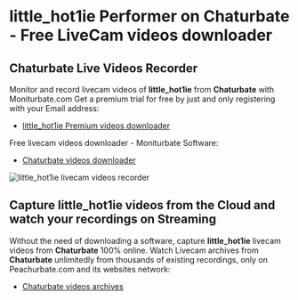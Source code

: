 # little_hot1ie Performer on Chaturbate - Free LiveCam videos downloader

## Chaturbate Live Videos Recorder

Monitor and record livecam videos of **little_hot1ie** from **Chaturbate** with Moniturbate.com
Get a premium trial for free by just and only registering with your Email address:
* [little_hot1ie Premium videos downloader](https://moniturbate.com/request-demo-licence-key.html)

Free livecam videos downloader - Moniturbate Software:
* [Chaturbate videos downloader](https://moniturbate.com/moniturbate-download-software.html)

![little_hot1ie livecam videos recorder](https://peachurnet.com/templates/moniturbate-software.png)


## Capture little_hot1ie videos from the Cloud and watch your recordings on Streaming

Without the need of downloading a software, capture **little_hot1ie** livecam videos from **Chaturbate** 100% online.
Watch Livecam archives from **Chaturbate** unlimitedly from thousands of existing recordings, only on Peachurbate.com and its websites network:
* [Chaturbate videos archives](https://peachurnet.com/)